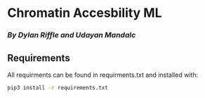 # Chromatin Accesbility ML
### _By Dylan Riffle and Udayan Mandalc_


## Requirements
All requirments can be found in requirments.txt and installed with:

```sh
pip3 install -r requirements.txt
```